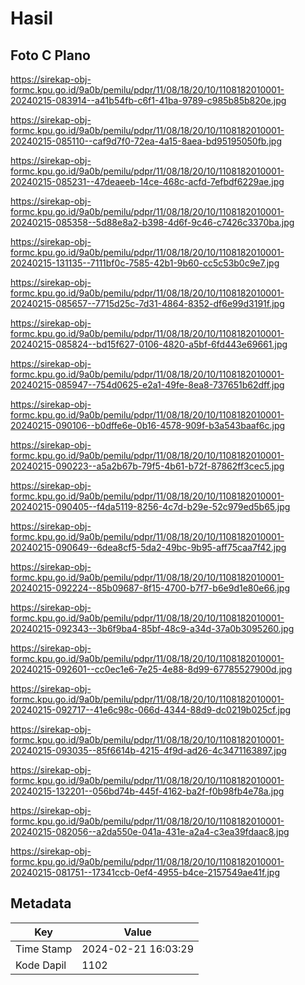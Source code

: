 # Hasil

## Foto C Plano

https://sirekap-obj-formc.kpu.go.id/9a0b/pemilu/pdpr/11/08/18/20/10/1108182010001-20240215-083914--a41b54fb-c6f1-41ba-9789-c985b85b820e.jpg

https://sirekap-obj-formc.kpu.go.id/9a0b/pemilu/pdpr/11/08/18/20/10/1108182010001-20240215-085110--caf9d7f0-72ea-4a15-8aea-bd95195050fb.jpg

https://sirekap-obj-formc.kpu.go.id/9a0b/pemilu/pdpr/11/08/18/20/10/1108182010001-20240215-085231--47deaeeb-14ce-468c-acfd-7efbdf6229ae.jpg

https://sirekap-obj-formc.kpu.go.id/9a0b/pemilu/pdpr/11/08/18/20/10/1108182010001-20240215-085358--5d88e8a2-b398-4d6f-9c46-c7426c3370ba.jpg

https://sirekap-obj-formc.kpu.go.id/9a0b/pemilu/pdpr/11/08/18/20/10/1108182010001-20240215-131135--7111bf0c-7585-42b1-9b60-cc5c53b0c9e7.jpg

https://sirekap-obj-formc.kpu.go.id/9a0b/pemilu/pdpr/11/08/18/20/10/1108182010001-20240215-085657--7715d25c-7d31-4864-8352-df6e99d3191f.jpg

https://sirekap-obj-formc.kpu.go.id/9a0b/pemilu/pdpr/11/08/18/20/10/1108182010001-20240215-085824--bd15f627-0106-4820-a5bf-6fd443e69661.jpg

https://sirekap-obj-formc.kpu.go.id/9a0b/pemilu/pdpr/11/08/18/20/10/1108182010001-20240215-085947--754d0625-e2a1-49fe-8ea8-737651b62dff.jpg

https://sirekap-obj-formc.kpu.go.id/9a0b/pemilu/pdpr/11/08/18/20/10/1108182010001-20240215-090106--b0dffe6e-0b16-4578-909f-b3a543baaf6c.jpg

https://sirekap-obj-formc.kpu.go.id/9a0b/pemilu/pdpr/11/08/18/20/10/1108182010001-20240215-090223--a5a2b67b-79f5-4b61-b72f-87862ff3cec5.jpg

https://sirekap-obj-formc.kpu.go.id/9a0b/pemilu/pdpr/11/08/18/20/10/1108182010001-20240215-090405--f4da5119-8256-4c7d-b29e-52c979ed5b65.jpg

https://sirekap-obj-formc.kpu.go.id/9a0b/pemilu/pdpr/11/08/18/20/10/1108182010001-20240215-090649--6dea8cf5-5da2-49bc-9b95-aff75caa7f42.jpg

https://sirekap-obj-formc.kpu.go.id/9a0b/pemilu/pdpr/11/08/18/20/10/1108182010001-20240215-092224--85b09687-8f15-4700-b7f7-b6e9d1e80e66.jpg

https://sirekap-obj-formc.kpu.go.id/9a0b/pemilu/pdpr/11/08/18/20/10/1108182010001-20240215-092343--3b6f9ba4-85bf-48c9-a34d-37a0b3095260.jpg

https://sirekap-obj-formc.kpu.go.id/9a0b/pemilu/pdpr/11/08/18/20/10/1108182010001-20240215-092601--cc0ec1e6-7e25-4e88-8d99-67785527900d.jpg

https://sirekap-obj-formc.kpu.go.id/9a0b/pemilu/pdpr/11/08/18/20/10/1108182010001-20240215-092717--41e6c98c-066d-4344-88d9-dc0219b025cf.jpg

https://sirekap-obj-formc.kpu.go.id/9a0b/pemilu/pdpr/11/08/18/20/10/1108182010001-20240215-093035--85f6614b-4215-4f9d-ad26-4c3471163897.jpg

https://sirekap-obj-formc.kpu.go.id/9a0b/pemilu/pdpr/11/08/18/20/10/1108182010001-20240215-132201--056bd74b-445f-4162-ba2f-f0b98fb4e78a.jpg

https://sirekap-obj-formc.kpu.go.id/9a0b/pemilu/pdpr/11/08/18/20/10/1108182010001-20240215-082056--a2da550e-041a-431e-a2a4-c3ea39fdaac8.jpg

https://sirekap-obj-formc.kpu.go.id/9a0b/pemilu/pdpr/11/08/18/20/10/1108182010001-20240215-081751--17341ccb-0ef4-4955-b4ce-2157549ae41f.jpg


## Metadata

| Key        | Value               |
| ---------- | ------------------- |
| Time Stamp | 2024-02-21 16:03:29 |
| Kode Dapil | 1102                |




